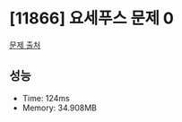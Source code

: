 # [11866] 요세푸스 문제 0

[문제 출처](https://www.acmicpc.net/problem/11866)

## 성능

- Time: 124ms
- Memory: 34.908MB